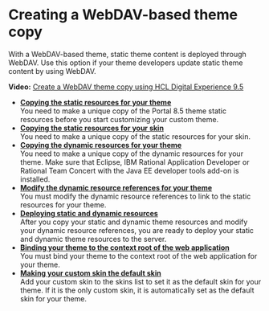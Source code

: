 # Creating a WebDAV-based theme copy

With a WebDAV-based theme, static theme content is deployed through WebDAV. Use this option if your theme developers update static theme content by using WebDAV.

**Video:** [Create a WebDAV theme copy using HCL Digital Experience 9.5](https://www.youtube.com/watch?v=Ql64T1EPvZI&list=PL2tETTrnR4wui1rTIF7coAIRa0WsbS5Mv)

-   **[Copying the static resources for your theme](../dev-theme/themeopt_cust_copy_statictheme.md)**  
You need to make a unique copy of the Portal 8.5 theme static resources before you start customizing your custom theme.
-   **[Copying the static resources for your skin](../dev-theme/themeopt_cust_copy_skin.md)**  
You need to make a unique copy of the static resources for your skin.
-   **[Copying the dynamic resources for your theme](../dev-theme/themeopt_cust_copy_dyntheme.md)**  
You need to make a unique copy of the dynamic resources for your theme. Make sure that Eclipse, IBM Rational Application Developer or Rational Team Concert with the Java EE developer tools add-on is installed.
-   **[Modify the dynamic resource references for your theme](../dev-theme/themeopt_cust_copy_modifystatres.md)**  
You must modify the dynamic resource references to link to the static resources for your theme.
-   **[Deploying static and dynamic resources](../dev-theme/themeopt_cust_deploy_static_dynamic.md)**  
After you copy your static and dynamic theme resources and modify your dynamic resource references, you are ready to deploy your static and dynamic theme resources to the server.
-   **[Binding your theme to the context root of the web application](../dev-theme/themeopt_cust_copy_bindtheme.md)**  
You must bind your theme to the context root of the web application for your theme.
-   **[Making your custom skin the default skin](../dev-theme/themeopt_cust_copy_setskin.md)**  
Add your custom skin to the skins list to set it as the default skin for your theme. If it is the only custom skin, it is automatically set as the default skin for your theme.


